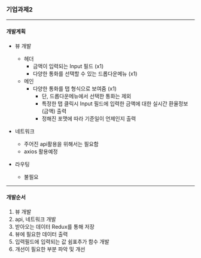 ### 기업과제2
---
#### 개발계획
- 뷰 개발
  - 헤더
    - 금액이 입력되는 Input 필드 (x1)
    - 다양한 통화를 선택할 수 있는 드롭다운메뉴 (x1)
  - 메인
    - 다양한 통화를 탭 형식으로 보여줌 (x1)
      - 단, 드롭다운메뉴에서 선택한 통화는 제외
      - 특정한 탭 클릭시 Input 필드에 입력한 금액에 대한 실시간 환율정보(금액) 출력
      - 정해진 포맷에 따라 기준일이 언제인지 출력

- 네트워크
    - 주어진 api활용을 위해서는 필요함
    - axios 활용예정

- 라우팅
  - 불필요
---
#### 개발순서
1. 뷰 개발
2. api, 네트워크 개발
3. 받아오는 데이터 Redux를 통해 저장
4. 뷰에 필요한 데이터 출력
5. 입력필드에 입력되는 값 쉼표추가 함수 개발
6. 개선이 필요한 부분 파악 및 개선
